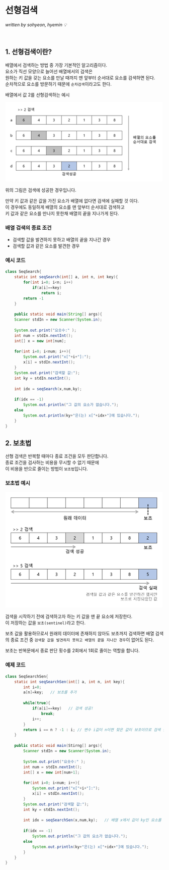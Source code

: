 # 선형검색
*written by sohyeon, hyemin 💡*

<br>

## 1. 선형검색이란?

배열에서 검색하는 방법 중 가장 기본적인 알고리즘이다.  
요소가 직선 모양으로 늘어선 배열에서의 검색은  
원하는 키 값을 갖는 요소를 만날 때까지 맨 앞부터 순서대로 요소를 검색하면 된다.  
순차적으로 요소를 방문하기 때문에 `순차검색`이라고도 한다.  

배열에서 값 2를 선형검색하는 예시

<img src="./resources/linearsearch.PNG" width="500px">

위의 그림은 검색에 성공한 경우입니다.  

만약 키 값과 같은 값을 가진 요소가 배열에 없다면 검색에 실패할 것 이다.  
이 경우에도 동일하게 배열의 요소를 맨 앞부터 순서대로 검색하고  
키 값과 같은 요소를 만나지 못한채 배열의 끝을 지나가게 된다.  

### 배열 검색의 종료 조건

* 검색할 값을 발견하지 못하고 배열의 끝을 지나간 경우
* 검색할 값과 같은 요소를 발견한 경우

### 예시 코드

```Java
class SeqSearch{
    static int seqSearch(int[] a, int n, int key){
        for(int i=0; i<n; i++)
            if(a[i]==key)
                return i;
        return -1
    }

    public static void main(String[] args){
    Scanner stdIn = new Scanner(System.in);

    System.out.print("요솟수:" );
    int num = stdIn.nextInt();
    int[] x = new int[num];

    for(int i=0; i<num; i++){
        System.out.print("x["+i+"]:");
        x[i] = stdIn.nextInt();
    }
    System.out.print("검색할 값:");
    int ky = stdIn.nextInt();
    
    int idx = seqSearch(x,num,ky);

    if(idx == -1)
        System.out.println("그 값의 요소가 없습니다.");
    else
        System.out.println(ky+"은(는) x["+idx+"]에 있습니다.");
    }
}
```

## 2. 보초법

선형 검색은 반복할 때마다 종료 조건을 모두 판단합니다.  
종료 조건을 검사하는 비용을 무시할 수 없기 때문에  
이 비용을 반으로 줄이는 방법이 `보초법`입니다.  

### 보초법 예시

<img src="./resources/sentinel.PNG" width="500px">

검색을 시작하기 전에 검색하고자 하는 키 값을 맨 끝 요소에 저장한다.  
이 저장하는 값을 `보초(sentinel)`라고 한다.  

보초 값을 활용하므로서 원래의 데이터에 존재하지 않아도 보초까지 검색하면 
배열 검색의 종료 조건 중 `검색할 값을 발견하지 못하고 배열의 끝을 지나간 경우`이 없어도 된다.  

보초는 반복문에서 종료 판단 횟수를 2회에서 1회로 줄이는 역할을 합니다.  

### 예제 코드

```Java
class SeqSearchSen{
    static int seqSearchSen(int[] a, int n, int key){
        int i=0;
        a[n]=key;   // 보초를 추가

        while(true){
            if(a[i]==key)   // 검색 성공!
                break;
            i++;
        }
        return i == n ? -1 : i; // 변수 i값이 n이면 찾은 값이 보초이므로 검색 실패임
    }

    public static void main(Stirng[] args){
        Scanner stdIn = new Scanner(System.in);

        System.out.print("요솟수:" );
        int num = stdIn.nextInt();
        int[] x = new int[num+1];

        for(int i=0; i<num; i++){
            System.out.print("x["+i+"]:");
            x[i] = stdIn.nextInt();
        }
        System.out.print("검색할 값:");
        int ky = stdIn.nextInt();
        
        int idx = seqSearchSen(x,num,ky);   // 배열 x에서 값이 ky인 요소를 검색

        if(idx == -1)
            System.out.println("그 값의 요소가 없습니다.");
        else
            System.out.println(ky+"은(는) x["+idx+"]에 있습니다.");
        }
    }
}
```